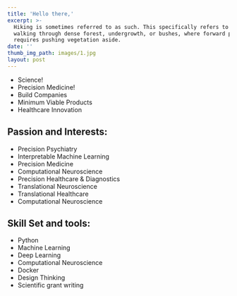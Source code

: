 ```yaml
---
title: 'Hello there,'
excerpt: >-
  Hiking is sometimes referred to as such. This specifically refers to difficult
  walking through dense forest, undergrowth, or bushes, where forward progress
  requires pushing vegetation aside.
date: ''
thumb_img_path: images/1.jpg
layout: post
---
```


* Science!
* Precision Medicine!
* Build Companies
* Minimum Viable Products
* Healthcare Innovation



## Passion and Interests:

* Precision Psychiatry
* Interpretable Machine Learning 
* Precision Medicine
* Computational Neuroscience
* Precision Healthcare & Diagnostics
* Translational Neuroscience
* Translational Healthcare
* Computational Neuroscience


## Skill Set and tools:
* Python
* Machine Learning
* Deep Learning
* Computational Neuroscience
* Docker
* Design Thinking
* Scientific grant writing 
